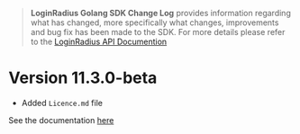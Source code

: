 
> **LoginRadius  Golang  SDK Change Log** provides information regarding what has changed, more specifically what changes, improvements and bug fix has been made to the SDK. For more details please refer to the [LoginRadius API Documention](https://www.loginradius.com/docs/libraries/sdk-libraries/golang-library/)


# Version 11.3.0-beta
- Added ``Licence.md`` file



See the documentation [here](https://www.loginradius.com/docs/libraries/sdk-libraries/golang-library/)
